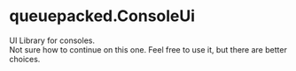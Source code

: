 # queuepacked.ConsoleUi

UI Library for consoles.  
Not sure how to continue on this one. Feel free to use it, but there are better choices.  

